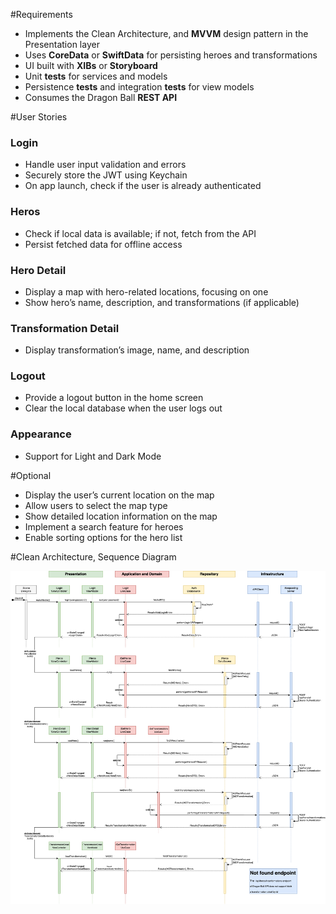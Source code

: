 #Requirements
* 	Implements the Clean Architecture, and **MVVM** design pattern in the Presentation layer
* 	Uses **CoreData** or **SwiftData** for persisting heroes and transformations
* 	UI built with **XIBs** or **Storyboard**
* 	Unit **tests** for services and models
* 	Persistence **tests** and integration **tests** for view models
* 	Consumes the Dragon Ball **REST API**


#User Stories
### Login
* Handle user input validation and errors
* Securely store the JWT using Keychain
* On app launch, check if the user is already authenticated

### Heros
* Check if local data is available; if not, fetch from the API
* Persist fetched data for offline access

### Hero Detail
* Display a map with hero-related locations, focusing on one
* Show hero’s name, description, and transformations (if applicable)

### Transformation Detail
* Display transformation’s image, name, and description

### Logout
* Provide a logout button in the home screen
* Clear the local database when the user logs out

### Appearance
* Support for Light and Dark Mode

#Optional 
* Display the user’s current location on the map
* Allow users to select the map type
* Show detailed location information on the map
* Implement a search feature for heroes
* Enable sorting options for the hero list

#Clean Architecture, Sequence Diagram

![](Images/db_ios_advanced.drawio.png)